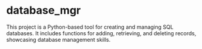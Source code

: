 # database_mgr
This project is a Python-based tool for creating and managing SQL databases. It includes functions for adding, retrieving, and deleting records, showcasing database management skills.
